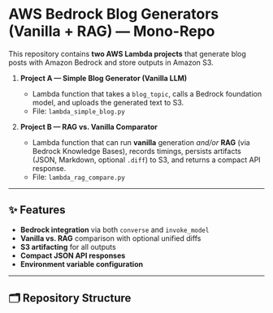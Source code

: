 # AWS Bedrock Blog Generators (Vanilla + RAG) — Mono-Repo

This repository contains **two AWS Lambda projects** that generate blog posts with Amazon Bedrock and store outputs in Amazon S3.

1. **Project A — Simple Blog Generator (Vanilla LLM)**  
   - Lambda function that takes a `blog_topic`, calls a Bedrock foundation model, and uploads the generated text to S3.  
   - File: `lambda_simple_blog.py`

2. **Project B — RAG vs. Vanilla Comparator**  
   - Lambda function that can run **vanilla** generation *and/or* **RAG** (via Bedrock Knowledge Bases), records timings, persists artifacts (JSON, Markdown, optional `.diff`) to S3, and returns a compact API response.  
   - File: `lambda_rag_compare.py`

---

## ✨ Features

- **Bedrock integration** via both `converse` and `invoke_model`
- **Vanilla vs. RAG** comparison with optional unified diffs
- **S3 artifacting** for all outputs
- **Compact JSON API responses**
- **Environment variable configuration**

---

## 🗂️ Repository Structure